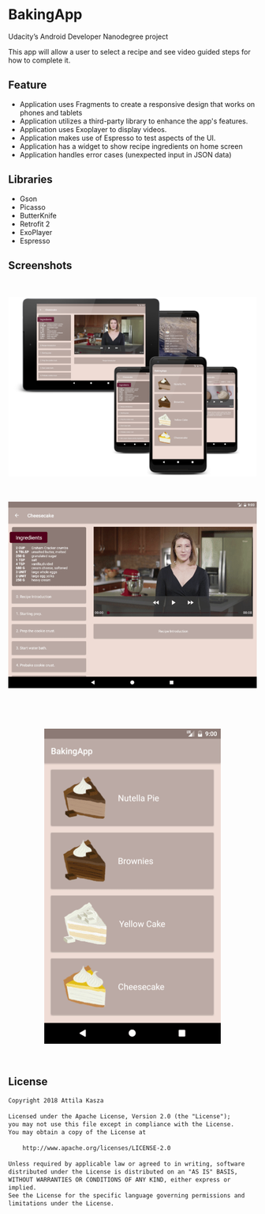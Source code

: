 # BakingApp

Udacity’s Android Developer Nanodegree project <br/>

This app will allow a user to select a recipe and see video guided steps for how to complete it.

## Feature

- Application uses Fragments to create a responsive design that works on phones and tablets
- Application utilizes a third-party library to enhance the app's features.
- Application uses Exoplayer to display videos.
- Application makes use of Espresso to test aspects of the UI.
- Application has a widget to show recipe ingredients on home screen
- Application handles error cases (unexpected input in JSON data)

## Libraries

- Gson
- Picasso
- ButterKnife
- Retrofit 2
- ExoPlayer
- Espresso

## Screenshots

<br/>
<br/>
<img src="screenshots/screenshots.png">
<br/>
<br/>
<br/>
<p align="center">
  <img src="screenshots/gif_tablet.gif">
</p>
<br/>
<br/>
<br/> 
<p align="center">
  <img src="screenshots/gif_port.gif">
</p>
<br/>

## License

    Copyright 2018 Attila Kasza

    Licensed under the Apache License, Version 2.0 (the "License");
    you may not use this file except in compliance with the License.
    You may obtain a copy of the License at

        http://www.apache.org/licenses/LICENSE-2.0

    Unless required by applicable law or agreed to in writing, software
    distributed under the License is distributed on an "AS IS" BASIS,
    WITHOUT WARRANTIES OR CONDITIONS OF ANY KIND, either express or implied.
    See the License for the specific language governing permissions and
    limitations under the License.
